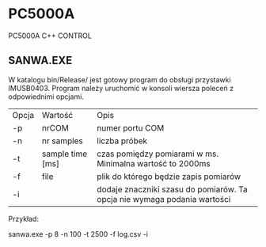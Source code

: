 # PC5000A
PC5000A C++ CONTROL


<H2>SANWA.EXE</H2>
W katalogu bin/Release/ jest gotowy program do obsługi przystawki IMUSB0403.
Program należy uruchomić w konsoli wiersza poleceń z odpowiednimi opcjami.
<table>
<tr><td>Opcja</td><td>Wartość</td><td>Opis</td></tr>
<tr><td>-p</td><td>nrCOM</td><td>numer portu COM</td></tr>
<tr><td>-n</td><td>nr samples</td><td>liczba próbek</td></tr>
<tr><td>-t</td><td>sample time [ms]</td><td>czas pomiędzy pomiarami w ms. Minimalna wartość to 2000ms</td></tr>
<tr><td>-f</td><td>file</td><td>plik do którego będzie zapis pomiarów</td></tr>
<tr><td>-i</td><td></td><td>dodaje znaczniki szasu do pomiarów. Ta opcja nie wymaga podania wartości</td></tr>
</table>

Przykład:

sanwa.exe -p 8 -n 100 -t 2500 -f log.csv -i
